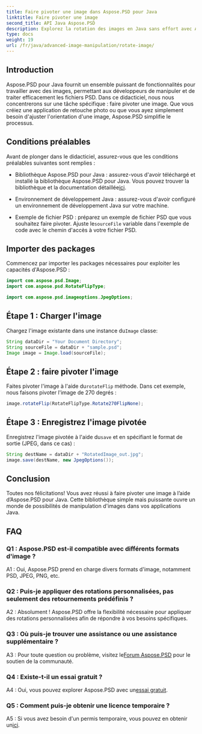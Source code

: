 ```yaml
---
title: Faire pivoter une image dans Aspose.PSD pour Java
linktitle: Faire pivoter une image
second_title: API Java Aspose.PSD
description: Explorez la rotation des images en Java sans effort avec Aspose.PSD. Faites pivoter, retournez et enregistrez facilement les fichiers PSD.
type: docs
weight: 19
url: /fr/java/advanced-image-manipulation/rotate-image/
---
```

## Introduction

Aspose.PSD pour Java fournit un ensemble puissant de fonctionnalités pour travailler avec des images, permettant aux développeurs de manipuler et de traiter efficacement les fichiers PSD. Dans ce didacticiel, nous nous concentrerons sur une tâche spécifique : faire pivoter une image. Que vous créiez une application de retouche photo ou que vous ayez simplement besoin d'ajuster l'orientation d'une image, Aspose.PSD simplifie le processus.

## Conditions préalables

Avant de plonger dans le didacticiel, assurez-vous que les conditions préalables suivantes sont remplies :

-  Bibliothèque Aspose.PSD pour Java : assurez-vous d'avoir téléchargé et installé la bibliothèque Aspose.PSD pour Java. Vous pouvez trouver la bibliothèque et la documentation détaillée[ici](https://reference.aspose.com/psd/java/).

- Environnement de développement Java : assurez-vous d'avoir configuré un environnement de développement Java sur votre machine.

-  Exemple de fichier PSD : préparez un exemple de fichier PSD que vous souhaitez faire pivoter. Ajuste le`sourceFile` variable dans l'exemple de code avec le chemin d'accès à votre fichier PSD.

## Importer des packages

Commencez par importer les packages nécessaires pour exploiter les capacités d'Aspose.PSD :

```java
import com.aspose.psd.Image;
import com.aspose.psd.RotateFlipType;

import com.aspose.psd.imageoptions.JpegOptions;
```

## Étape 1 : Charger l'image

 Chargez l'image existante dans une instance du`Image` classe:

```java
String dataDir = "Your Document Directory";
String sourceFile = dataDir + "sample.psd";
Image image = Image.load(sourceFile);
```

## Étape 2 : faire pivoter l'image

 Faites pivoter l'image à l'aide du`rotateFlip` méthode. Dans cet exemple, nous faisons pivoter l'image de 270 degrés :

```java
image.rotateFlip(RotateFlipType.Rotate270FlipNone);
```

## Étape 3 : Enregistrez l'image pivotée

 Enregistrez l'image pivotée à l'aide du`save` et en spécifiant le format de sortie (JPEG, dans ce cas) :

```java
String destName = dataDir + "RotatedImage_out.jpg";
image.save(destName, new JpegOptions());
```

## Conclusion

Toutes nos félicitations! Vous avez réussi à faire pivoter une image à l’aide d’Aspose.PSD pour Java. Cette bibliothèque simple mais puissante ouvre un monde de possibilités de manipulation d'images dans vos applications Java.

## FAQ

### Q1 : Aspose.PSD est-il compatible avec différents formats d'image ?

A1 : Oui, Aspose.PSD prend en charge divers formats d'image, notamment PSD, JPEG, PNG, etc.

### Q2 : Puis-je appliquer des rotations personnalisées, pas seulement des retournements prédéfinis ?

A2 : Absolument ! Aspose.PSD offre la flexibilité nécessaire pour appliquer des rotations personnalisées afin de répondre à vos besoins spécifiques.

### Q3 : Où puis-je trouver une assistance ou une assistance supplémentaire ?

 A3 : Pour toute question ou problème, visitez le[Forum Aspose.PSD](https://forum.aspose.com/c/psd/34) pour le soutien de la communauté.

### Q4 : Existe-t-il un essai gratuit ?

 A4 : Oui, vous pouvez explorer Aspose.PSD avec un[essai gratuit](https://releases.aspose.com/).

### Q5 : Comment puis-je obtenir une licence temporaire ?

 A5 : Si vous avez besoin d'un permis temporaire, vous pouvez en obtenir un[ici](https://purchase.aspose.com/temporary-license/).
